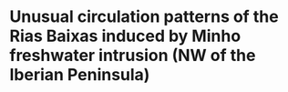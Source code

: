 Unusual circulation patterns of the Rias Baixas induced by Minho freshwater intrusion (NW of the Iberian Peninsula)
=============================
